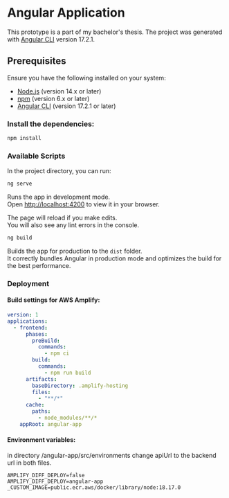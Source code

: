 # Angular Application

This prototype is a part of my bachelor's thesis. The project was generated with [Angular CLI](https://github.com/angular/angular-cli) version 17.2.1.

## Prerequisites

Ensure you have the following installed on your system:

- [Node.js](https://nodejs.org/en/) (version 14.x or later)
- [npm](https://www.npmjs.com/get-npm) (version 6.x or later)
- [Angular CLI](https://angular.io/cli) (version 17.2.1 or later)

### Install the dependencies:

```sh
npm install
```

### Available Scripts

In the project directory, you can run:

```sh
ng serve
```

Runs the app in development mode.\
Open [http://localhost:4200](http://localhost:4200) to view it in your browser.

The page will reload if you make edits.\
You will also see any lint errors in the console.

```sh
ng build
```

Builds the app for production to the `dist` folder.\
It correctly bundles Angular in production mode and optimizes the build for the best performance.

### Deployment

#### Build settings for AWS Amplify:

```yml
version: 1
applications:
  - frontend:
      phases:
        preBuild:
          commands:
            - npm ci
        build:
          commands:
            - npm run build
      artifacts:
        baseDirectory: .amplify-hosting
        files:
          - "**/*"
      cache:
        paths:
          - node_modules/**/*
    appRoot: angular-app
```

#### Environment variables:

in directory /angular-app/src/environments change apiUrl to the backend url in both files.

```
AMPLIFY_DIFF_DEPLOY=false
AMPLIFY_DIFF_DEPLOY=angular-app
_CUSTOM_IMAGE=public.ecr.aws/docker/library/node:18.17.0
```
